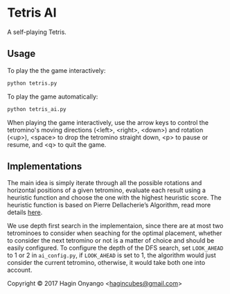 # Tetris AI

A self-playing Tetris.

## Usage

To play the the game interactively: 
```sh
python tetris.py
```
To play the game automatically:
```sh
python tetris_ai.py
```
When playing the game interactively, use the arrow keys to control the tetromino's moving directions (&lt;left&gt;, &lt;right&gt;, &lt;down&gt;) and rotation (&lt;up&gt;), &lt;space&gt; to drop the tetromino straight down, &lt;p&gt; to pause or resume, and &lt;q&gt; to quit the game.

## Implementations

The main idea is simply iterate through all the possible rotations and horizontal positions of a given tetromino, evaluate each result using a heuristic function and choose the one with the highest heuristic score. The heuristic function is based on Pierre Dellacherie’s Algorithm, read more details [here](http://imake.ninja/el-tetris-an-improvement-on-pierre-dellacheries-algorithm/).

We use depth first search in the implementaion, since there are at most two tetrominoes to consider when seaching for the optimal placement, whether to consider the next tetromino or not is a matter of choice and should be easily configured. 
To configure the depth of the DFS search, set `LOOK_AHEAD` to 1 or 2 in `ai_config.py`, if `LOOK_AHEAD` is set to 1, the algorithm would just consider the current tetromino, otherwise, it would take both one into account.

Copyright &copy; 2017 Hagin Onyango  &lt;hagincubes@gmail.com&gt;
